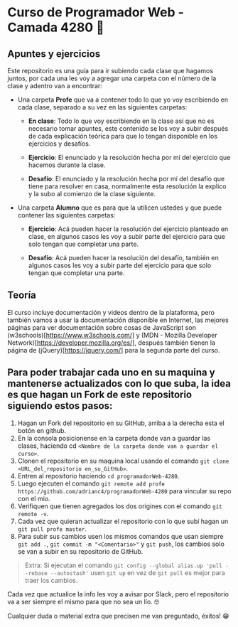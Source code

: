 # Curso de Programador Web - Camada 4280 💾

## Apuntes y ejercicios

Este repositorio es una guía para ir subiendo cada clase que hagamos juntos, por cada una les voy a agregar una carpeta con el número de la clase y adentro van a encontrar:

- Una carpeta **Profe** que va a contener todo lo que yo voy escribiendo en cada clase, separado a su vez en las siguientes carpetas:

  * **En clase**: Todo lo que voy escribiendo en la clase así que no es necesario tomar apuntes, este contenido se los voy a subir después de cada explicación teórica para que lo tengan disponible en los ejercicios y desafíos.

  * **Ejercicio**: El enunciado y la resolución hecha por mí del ejercicio que hacemos durante la clase.

  * **Desafío**: El enunciado y la resolución hecha por mí del desafío que tiene para resolver en casa, normalmente esta resolución la explico y la subo al comienzo de la clase siguiente.

- Una carpeta **Alumno** que es para que la utilicen ustedes y que puede contener las siguientes carpetas:

  * **Ejercicio**: Acá pueden hacer la resolución del ejercicio planteado en clase, en algunos casos les voy a subir parte del ejercicio para que solo tengan que completar una parte.

  * **Desafío**: Acá pueden hacer la resolución del desafío, también en algunos casos les voy a subir parte del ejercicio para que solo tengan que completar una parte.

## Teoría

El curso incluye documentación y videos dentro de la plataforma, pero también vamos a usar la documentación disponible en Internet, las mejores páginas para ver documentación sobre cosas de JavaScript son (w3schools)[https://www.w3schools.com/] y (MDN - Mozilla Developer Network)[https://developer.mozilla.org/es/], después también tienen la página de (jQuery)[https://jquery.com/] para la segunda parte del curso.

## Para poder trabajar cada uno en su maquina y mantenerse actualizados con lo que suba, la idea es que hagan un Fork de este repositorio siguiendo estos pasos:

1. Hagan un Fork del repositorio en su GitHub, arriba a la derecha esta el botón en github.
2. En la consola posicionense en la carpeta donde van a guardar las clases, haciendo cd `<Nombre de la carpeta donde van a guardar el curso>`.
3. Clonen el repositorio en su maquina local usando el comando `git clone <URL_del_repositorio en_su_GitHub>`.
4. Entren al repositorio haciendo `cd programadorWeb-4280`. 
5. Luego ejecuten el comando `git remote add profe https://github.com/adrianc4/programadorWeb-4280` para vincular su repo con el mio.
6. Verifiquen que tienen agregados los dos origines con el comando `git remote -v`.
7. Cada vez que quieran actualizar el repositorio con lo que subí hagan un `git pull profe master`.
8. Para subir sus cambios usen los mismos comandos que usan siempre `git add .`, `git commit -m "<Comentario>"` y `git push`, los cambios solo se van a subir en su repositorio de GitHub.

> Extra: Si ejecutan el comando `git config --global alias.up 'pull --rebase --autostash'` usen `git up` en vez de `git pull` es mejor para traer los cambios.

Cada vez que actualice la info les voy a avisar por Slack, pero el repositorio va a ser siempre el mismo para que no sea un lío. 🤓

Cualquier duda o material extra que precisen me van preguntado, éxitos! 😁